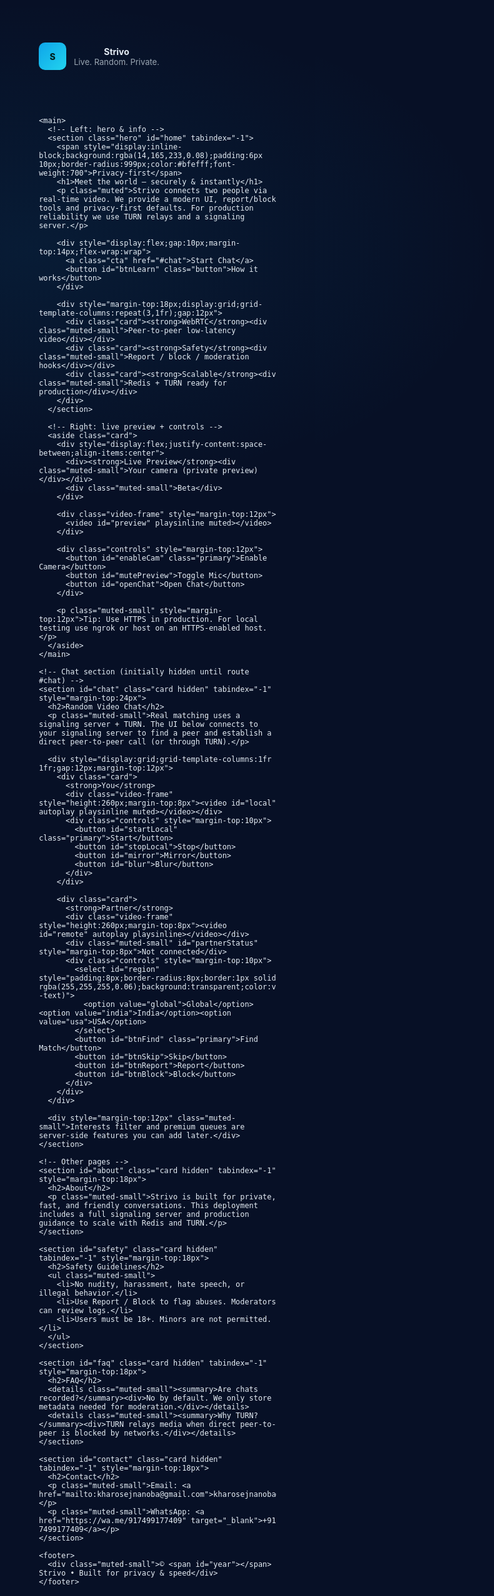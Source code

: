 <!doctype html>
<html lang="en">
<head>
  <meta charset="utf-8" />
  <title>Strivo — Live Random Video Chat</title>
  <meta name="viewport" content="width=device-width,initial-scale=1" />
  <meta name="description" content="Strivo — Meet new people via secure, privacy-first live video chat." />
  <link rel="icon" href="data:image/svg+xml,...">

  <style>
    /* ---- Professional, compact styles ---- */
    :root{
      --bg:#071026; --card:rgba(255,255,255,0.04); --muted:#9aa6b2; --text:#e6eef6;
      --accent1:#0ea5e9; --accent2:#22d3ee; --radius:14px; --shadow: 0 20px 50px rgba(2,6,23,0.6);
      font-family:Inter,system-ui,-apple-system,Segoe UI,Roboto,Arial;
    }
    *{box-sizing:border-box} html,body{height:100%;margin:0;color:var(--text);background:radial-gradient(700px 400px at 10% 10%, rgba(14,165,233,0.08), transparent),var(--bg)}
    .container{width:min(1200px,94%);margin:0 auto;padding-bottom:60px}
    header{padding:18px 0;display:flex;align-items:center;justify-content:space-between}
    .brand{display:flex;gap:12px;align-items:center}
    .logo{width:44px;height:44px;border-radius:10px;display:grid;place-items:center;font-weight:800;background:linear-gradient(135deg,var(--accent1),var(--accent2));color:#022}
    nav{display:flex;gap:12px;align-items:center}
    a{color:var(--muted);text-decoration:none;font-weight:600;padding:8px 10px;border-radius:10px}
    a:hover{background:var(--card);color:var(--text)}
    .cta{background:linear-gradient(135deg,var(--accent1),var(--accent2));color:#022;padding:10px 14px;border-radius:12px;font-weight:800}
    main{display:grid;grid-template-columns:1fr 420px;gap:24px;align-items:start}
    .hero{padding:22px;border-radius:var(--radius);background:linear-gradient(180deg,rgba(255,255,255,0.02),transparent);border:1px solid rgba(255,255,255,0.03)}
    h1{margin:6px 0 8px;font-size:36px}
    p.muted{color:var(--muted)}
    .card{background:var(--card);padding:14px;border-radius:12px;border:1px solid rgba(255,255,255,0.04)}
    .video-frame{border-radius:10px;overflow:hidden;border:1px solid rgba(255,255,255,0.04);background:#000;height:260px;display:flex;align-items:center;justify-content:center}
    video{width:100%;height:100%;object-fit:cover;background:#000;display:block}
    .controls{display:flex;gap:8px;margin-top:10px;flex-wrap:wrap}
    button{padding:10px 12px;border-radius:10px;border:1px solid rgba(255,255,255,0.06);background:transparent;color:var(--text);cursor:pointer}
    button.primary{background:linear-gradient(135deg,var(--accent1),var(--accent2));color:#022;border:none}
    .muted-small{font-size:13px;color:var(--muted)}
    .hidden{display:none}
    footer{margin-top:36px;padding:20px 0;color:var(--muted);font-size:13px;text-align:center}
    @media(max-width:980px){ main{grid-template-columns:1fr} .video-frame{height:200px} nav{display:none} }
  </style>
</head>
<body>
  <div class="container">
    <header>
      <div class="brand">
        <div class="logo" aria-hidden="true">S</div>
        <div>
          <div style="font-weight:700">Strivo</div>
          <div class="muted-small">Live. Random. Private.</div>
        </div>
      </div>
      <nav>
        <a href="#home">Home</a><a href="#about">About</a><a href="#safety">Safety</a><a href="#faq">FAQ</a><a href="#contact">Contact</a>
        <a class="cta" href="#chat">Start Chat</a>
      </nav>
    </header>

    <main>
      <!-- Left: hero & info -->
      <section class="hero" id="home" tabindex="-1">
        <span style="display:inline-block;background:rgba(14,165,233,0.08);padding:6px 10px;border-radius:999px;color:#bfefff;font-weight:700">Privacy-first</span>
        <h1>Meet the world — securely & instantly</h1>
        <p class="muted">Strivo connects two people via real-time video. We provide a modern UI, report/block tools and privacy-first defaults. For production reliability we use TURN relays and a signaling server.</p>

        <div style="display:flex;gap:10px;margin-top:14px;flex-wrap:wrap">
          <a class="cta" href="#chat">Start Chat</a>
          <button id="btnLearn" class="button">How it works</button>
        </div>

        <div style="margin-top:18px;display:grid;grid-template-columns:repeat(3,1fr);gap:12px">
          <div class="card"><strong>WebRTC</strong><div class="muted-small">Peer-to-peer low-latency video</div></div>
          <div class="card"><strong>Safety</strong><div class="muted-small">Report / block / moderation hooks</div></div>
          <div class="card"><strong>Scalable</strong><div class="muted-small">Redis + TURN ready for production</div></div>
        </div>
      </section>

      <!-- Right: live preview + controls -->
      <aside class="card">
        <div style="display:flex;justify-content:space-between;align-items:center">
          <div><strong>Live Preview</strong><div class="muted-small">Your camera (private preview)</div></div>
          <div class="muted-small">Beta</div>
        </div>

        <div class="video-frame" style="margin-top:12px">
          <video id="preview" playsinline muted></video>
        </div>

        <div class="controls" style="margin-top:12px">
          <button id="enableCam" class="primary">Enable Camera</button>
          <button id="mutePreview">Toggle Mic</button>
          <button id="openChat">Open Chat</button>
        </div>

        <p class="muted-small" style="margin-top:12px">Tip: Use HTTPS in production. For local testing use ngrok or host on an HTTPS-enabled host.</p>
      </aside>
    </main>

    <!-- Chat section (initially hidden until route #chat) -->
    <section id="chat" class="card hidden" tabindex="-1" style="margin-top:24px">
      <h2>Random Video Chat</h2>
      <p class="muted-small">Real matching uses a signaling server + TURN. The UI below connects to your signaling server to find a peer and establish a direct peer-to-peer call (or through TURN).</p>

      <div style="display:grid;grid-template-columns:1fr 1fr;gap:12px;margin-top:12px">
        <div class="card">
          <strong>You</strong>
          <div class="video-frame" style="height:260px;margin-top:8px"><video id="local" autoplay playsinline muted></video></div>
          <div class="controls" style="margin-top:10px">
            <button id="startLocal" class="primary">Start</button>
            <button id="stopLocal">Stop</button>
            <button id="mirror">Mirror</button>
            <button id="blur">Blur</button>
          </div>
        </div>

        <div class="card">
          <strong>Partner</strong>
          <div class="video-frame" style="height:260px;margin-top:8px"><video id="remote" autoplay playsinline></video></div>
          <div class="muted-small" id="partnerStatus" style="margin-top:8px">Not connected</div>
          <div class="controls" style="margin-top:10px">
            <select id="region" style="padding:8px;border-radius:8px;border:1px solid rgba(255,255,255,0.06);background:transparent;color:var(--text)">
              <option value="global">Global</option><option value="india">India</option><option value="usa">USA</option>
            </select>
            <button id="btnFind" class="primary">Find Match</button>
            <button id="btnSkip">Skip</button>
            <button id="btnReport">Report</button>
            <button id="btnBlock">Block</button>
          </div>
        </div>
      </div>

      <div style="margin-top:12px" class="muted-small">Interests filter and premium queues are server-side features you can add later.</div>
    </section>

    <!-- Other pages -->
    <section id="about" class="card hidden" tabindex="-1" style="margin-top:18px">
      <h2>About</h2>
      <p class="muted-small">Strivo is built for private, fast, and friendly conversations. This deployment includes a full signaling server and production guidance to scale with Redis and TURN.</p>
    </section>

    <section id="safety" class="card hidden" tabindex="-1" style="margin-top:18px">
      <h2>Safety Guidelines</h2>
      <ul class="muted-small">
        <li>No nudity, harassment, hate speech, or illegal behavior.</li>
        <li>Use Report / Block to flag abuses. Moderators can review logs.</li>
        <li>Users must be 18+. Minors are not permitted.</li>
      </ul>
    </section>

    <section id="faq" class="card hidden" tabindex="-1" style="margin-top:18px">
      <h2>FAQ</h2>
      <details class="muted-small"><summary>Are chats recorded?</summary><div>No by default. We only store metadata needed for moderation.</div></details>
      <details class="muted-small"><summary>Why TURN?</summary><div>TURN relays media when direct peer-to-peer is blocked by networks.</div></details>
    </section>

    <section id="contact" class="card hidden" tabindex="-1" style="margin-top:18px">
      <h2>Contact</h2>
      <p class="muted-small">Email: <a href="mailto:kharosejnanoba@gmail.com">kharosejnanoba@gmail.com</a></p>
      <p class="muted-small">WhatsApp: <a href="https://wa.me/917499177409" target="_blank">+91 7499177409</a></p>
    </section>

    <footer>
      <div class="muted-small">© <span id="year"></span> Strivo • Built for privacy & speed</div>
    </footer>
  </div>

  <!-- Cookie consent -->
  <div id="consent" style="position:fixed;left:50%;transform:translateX(-50%);bottom:18px;background:var(--card);padding:12px;border-radius:12px;border:1px solid rgba(255,255,255,0.04);display:none;z-index:60">
    <div style="display:flex;gap:12px;align-items:center">
      <div class="muted-small">We use essential cookies. Accept to enable analytics.</div>
      <div style="margin-left:12px">
        <button id="declineCookies" style="margin-right:6px">Decline</button>
        <button id="acceptCookies" class="primary">Accept</button>
      </div>
    </div>
  </div>

<script>
/* =========================
   Client-side WebRTC + Signaling
   ========================= */

const SIGNALING_SERVER = (location.hostname === 'localhost') ? 'http://localhost:3000' : 'https://YOUR_SIGNALLING_SERVER'; 
// Replace 'https://YOUR_SIGNALLING_SERVER' with your deployed signaling server (https) before production.

const ICE_SERVERS = [
  { urls: 'stun:stun.l.google.com:19302' },
  // Add TURN server here in production:
  // { urls: 'turn:TURN_SERVER:3478', username: 'TURN_USER', credential: 'TURN_PASS' }
];

let socket = null;
let pc = null;
let localStream = null;
let remoteStream = null;
let currentPeerId = null;
let isInitiator = false;

const previewEl = document.getElementById('preview');
const localEl = document.getElementById('local');
const remoteEl = document.getElementById('remote');
const partnerStatus = document.getElementById('partnerStatus');

document.getElementById('year').textContent = new Date().getFullYear();

// --- SPA routing
const routes = ['home','chat','about','safety','faq','contact'];
function routeTo(hash){
  const id = (hash || location.hash.replace('#','') || 'home');
  routes.forEach(r=>{
    const el = document.getElementById(r);
    if(!el) return;
    if(r === id) el.classList.remove('hidden'); else el.classList.add('hidden');
  });
  // focus
  const active = document.querySelector('#' + id + ' h2, #' + id + ' h1');
  if(active){ active.setAttribute('tabindex','-1'); active.focus(); }
}
window.addEventListener('hashchange', ()=>routeTo(location.hash.replace('#','')));
window.addEventListener('load', ()=>{ routeTo(location.hash.replace('#','')); showConsent(); });

// --- cookie consent
const consentKey = 'strivo:consent';
function showConsent(){ if(!localStorage.getItem(consentKey)) document.getElementById('consent').style.display='block'; }
document.getElementById('acceptCookies').onclick = ()=>{ localStorage.setItem(consentKey,'accepted'); document.getElementById('consent').style.display='none'; /* load analytics here */ };
document.getElementById('declineCookies').onclick = ()=>{ localStorage.setItem(consentKey,'declined'); document.getElementById('consent').style.display='none'; };

// --- preview camera
let previewStream = null;
document.getElementById('enableCam').addEventListener('click', async ()=>{
  try{
    if(previewStream){ previewStream.getTracks().forEach(t=>t.stop()); previewEl.srcObject=null; previewStream=null; document.getElementById('enableCam').textContent='Enable Camera'; return; }
    const s = await navigator.mediaDevices.getUserMedia({ video:{width:{ideal:1280}}, audio:false });
    previewEl.srcObject = s; previewStream = s; await previewEl.play();
    document.getElementById('enableCam').textContent='Disable Camera';
  }catch(e){ alert('Camera permission needed (use HTTPS).'); console.error(e); }
});

// --- basic local stream controls for chat UI (start/stop)
document.getElementById('startLocal').addEventListener('click', async ()=>{
  if(localStream) return;
  try{
    localStream = await navigator.mediaDevices.getUserMedia({ video:{width:{ideal:1280}}, audio:true });
    localEl.srcObject = localStream; await localEl.play();
    // in demo we mirror to remote only after connection; not necessary here
  }catch(e){ alert('Camera & mic required. Use HTTPS.'); console.error(e); }
});
document.getElementById('stopLocal').addEventListener('click', ()=>{
  if(!localStream) return;
  localStream.getTracks().forEach(t=>t.stop()); localEl.srcObject=null; localStream=null;
});

// --- signaling connect
async function connectSocket(){
  if(socket && socket.connected) return socket;
  // load socket.io client dynamically (CDN) if not present
  if(typeof io === 'undefined'){
    await new Promise((res,rej)=>{
      const s=document.createElement('script'); s.src='https://cdn.socket.io/4.7.2/socket.io.min.js'; s.onload=res; s.onerror=rej; document.head.appendChild(s);
    });
  }
  socket = io(SIGNALING_SERVER, { transports:['websocket'], reconnectionAttempts:5 });
  socket.on('connect', ()=>{ console.log('Connected to signaling', socket.id); partnerStatus.textContent = 'Connected to signaling'; socket.emit('set-meta', { region: document.getElementById('region')?.value || 'global' }) });
  socket.on('queued', data => { partnerStatus.textContent = `Queued (#${data.position})`; });
  socket.on('found', async data => { // { peer, initiator }
    if(data.alreadyPaired) { partnerStatus.textContent = 'Already paired'; return; }
    currentPeerId = data.peer; isInitiator = !!data.initiator;
    partnerStatus.textContent = `Matched: ${currentPeerId} (initiator=${isInitiator})`;
    await createPeerConnection();
    if(isInitiator){
      const offer = await pc.createOffer();
      await pc.setLocalDescription(offer);
      socket.emit('signal', { to: currentPeerId, type: 'offer', data: offer });
    }
  });
  socket.on('signal', async ({ from, type, data }) => {
    if(!pc) await createPeerConnection();
    if(type === 'offer'){
      await pc.setRemoteDescription(new RTCSessionDescription(data));
      const answer = await pc.createAnswer();
      await pc.setLocalDescription(answer);
      socket.emit('signal', { to: from, type: 'answer', data: answer });
    } else if(type === 'answer'){
      await pc.setRemoteDescription(new RTCSessionDescription(data));
    } else if(type === 'ice'){
      try{ await pc.addIceCandidate(data); }catch(e){ console.warn('ICE add failed', e); }
    }
  });
  socket.on('peer-left', ({reason}) => {
    partnerStatus.textContent = 'Peer left: ' + (reason||'unknown'); cleanupPeer();
  });
  socket.on('disconnect', ()=>{ partnerStatus.textContent = 'Signaling disconnected'; });
  return socket;
}

// --- create RTCPeerConnection and handlers
async function createPeerConnection(){
  if(pc) return pc;
  pc = new RTCPeerConnection({ iceServers: ICE_SERVERS });
  remoteStream = new MediaStream();
  remoteEl.srcObject = remoteStream;

  pc.ontrack = (ev) => { ev.streams[0].getTracks().forEach(t=>remoteStream.addTrack(t)); };
  pc.onicecandidate = (ev) => { if(ev.candidate && socket && currentPeerId) socket.emit('signal', { to: currentPeerId, type: 'ice', data: ev.candidate }); };
  pc.onconnectionstatechange = () => {
    console.log('pc state', pc.connectionState);
    if(pc.connectionState === 'connected') partnerStatus.textContent = 'In call';
    if(['disconnected','failed','closed'].includes(pc.connectionState)) { partnerStatus.textContent = 'Call ended'; cleanupPeer(); }
  };

  // add local tracks
  if(!localStream){
    try{
      localStream = await navigator.mediaDevices.getUserMedia({video:{width:{ideal:1280}}, audio:true});
      localEl.srcObject = localStream; await localEl.play();
    }catch(e){
      alert('Camera & mic access required.');
      throw e;
    }
  }
  localStream.getTracks().forEach(track => pc.addTrack(track, localStream));
  return pc;
}

// cleanup
function cleanupPeer(){
  try{
    if(pc){ pc.getSenders().forEach(s=>{ try{ s.track && s.track.stop(); }catch{} }); pc.close(); pc=null; }
    if(remoteStream){ remoteStream.getTracks().forEach(t=>t.stop()); remoteStream=null; remoteEl.srcObject=null; }
    currentPeerId = null;
  }catch(e){ console.warn('cleanup', e); }
}

// --- UI actions (Find/Skip/Report/Block)
document.getElementById('btnFind').addEventListener('click', async ()=>{
  await connectSocket();
  const interests = []; const region = document.getElementById('region').value || 'global';
  socket.emit('find', { interests, region, userId: socket.id });
  partnerStatus.textContent = 'Searching...';
});
document.getElementById('btnSkip').addEventListener('click', ()=>{
  if(socket) socket.emit('skip');
  cleanupPeer();
  partnerStatus.textContent = 'Skipped';
});
document.getElementById('btnReport').addEventListener('click', ()=>{
  const reason = prompt('Report reason (spam/abuse/other):');
  if(socket && currentPeerId && reason) socket.emit('report', { reportedId: currentPeerId, reason, reporterId: socket.id });
  alert('Report submitted. Thank you.');
});
document.getElementById('btnBlock').addEventListener('click', ()=>{
  if(!confirm('Block this user?')) return;
  if(socket && currentPeerId){ socket.emit('block', { blockedId: currentPeerId }); cleanupPeer(); alert('User blocked.'); }
});

// mirror/blur
document.getElementById('mirror').addEventListener('click', ()=>{ [localEl,remoteEl].forEach(v=>v.style.transform = v.style.transform==='scaleX(-1)' ? '' : 'scaleX(-1)'); });
document.getElementById('blur').addEventListener('click', ()=>{ [localEl,remoteEl].forEach(v=> v.style.filter = v.style.filter === 'blur(8px)' ? 'none' : 'blur(8px)'); });

// open chat button scroll
document.getElementById('openChat').addEventListener('click', ()=>{ location.hash='#chat'; routeTo('chat'); });

// unload cleanup
window.addEventListener('beforeunload', ()=>{ if(socket) socket.disconnect(); if(localStream) localStream.getTracks().forEach(t=>t.stop()); cleanupPeer(); });

</script>
</body>
</html>

